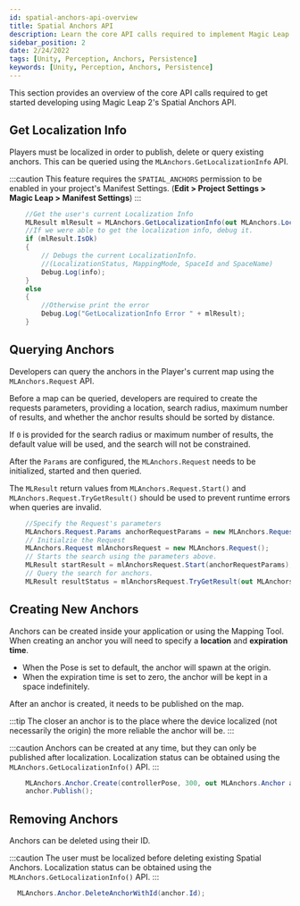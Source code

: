 ```yaml
---
id: spatial-anchors-api-overview
title: Spatial Anchors API
description: Learn the core API calls required to implement Magic Leap 2's Spatial Anchors API.
sidebar_position: 2
date: 2/24/2022
tags: [Unity, Perception, Anchors, Persistence]
keywords: [Unity, Perception, Anchors, Persistence]
---
```


This section provides an overview of the core API calls required to get started developing using Magic Leap 2's Spatial Anchors API.

## Get Localization Info

Players must be localized in order to publish, delete or query existing anchors. This can be queried using the `MLAnchors.GetLocalizationInfo` API.

:::caution
This feature requires the `SPATIAL_ANCHORS` permission to be enabled in your project's Manifest Settings. (**Edit > Project Settings > Magic Leap > Manifest Settings**)
:::

```csharp
    //Get the user's current Localization Info
    MLResult mlResult = MLAnchors.GetLocalizationInfo(out MLAnchors.LocalizationInfo info);
    //If we were able to get the localization info, debug it.
    if (mlResult.IsOk)
    {
        // Debugs the current LocalizationInfo.
        //(LocalizationStatus, MappingMode, SpaceId and SpaceName)
        Debug.Log(info);
    }
    else
    {
        //Otherwise print the error
        Debug.Log("GetLocalizationInfo Error " + mlResult);
    }
```

## Querying Anchors

Developers can query the anchors in the Player's current map using the `MLAnchors.Request` API.

Before a map can be queried, developers are required to create the requests parameters, providing a location, search radius, maximum number of results, and whether the anchor results should be sorted by distance.

If `0` is provided for the search radius or maximum number of results, the default value will be used, and the search will not be constrained.

After the `Params` are configured, the `MLAnchors.Request` needs to be initialized, started and then queried.

The `MLResult` return values from `MLAnchors.Request.Start()` and `MLAnchors.Request.TryGetResult()` should be used to prevent runtime errors when queries are invalid.

```csharp
    //Specify the Request's parameters
    MLAnchors.Request.Params anchorRequestParams = new MLAnchors.Request.Params(Vector3.zero, 0, 0,false);
    // Initialzie the Request
    MLAnchors.Request mlAnchorsRequest = new MLAnchors.Request();
    // Starts the search using the parameters above.
    MLResult startResult = mlAnchorsRequest.Start(anchorRequestParams);
    // Query the search for anchors.
    MLResult resultStatus = mlAnchorsRequest.TryGetResult(out MLAnchors.Request.Result result);
```

## Creating New Anchors

Anchors can be created inside your application or using the Mapping Tool. When creating an anchor you will need to specify a **location** and **expiration time**.

- When the Pose is set to default, the anchor will spawn at the origin.
- When the expiration time is set to zero, the anchor will be kept in a space indefinitely.

After an anchor is created, it needs to be published on the map.

:::tip
The closer an anchor is to the place where the device localized (not necessarily the origin) the more reliable the anchor will be.
:::

:::caution
Anchors can be created at any time, but they can only be published after localization. Localization status can be obtained using the `MLAnchors.GetLocalizationInfo()` API.
:::

```csharp
    MLAnchors.Anchor.Create(controllerPose, 300, out MLAnchors.Anchor anchor);
    anchor.Publish();
```

## Removing Anchors

Anchors can be deleted using their ID.

:::caution
The user must be localized before deleting existing Spatial Anchors. Localization status can be obtained using the `MLAnchors.GetLocalizationInfo()` API.
:::

```csharp
  MLAnchors.Anchor.DeleteAnchorWithId(anchor.Id);
```
